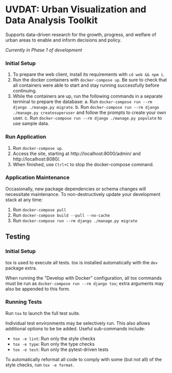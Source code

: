 # UVDAT: Urban Visualization and Data Analysis Toolkit

Supports data-driven research for the growth, progress, and welfare of urban areas to enable and inform decisions and policy.

_Currently in Phase 1 of development_

### Initial Setup
1. To prepare the web client, install its requirements with `cd web && npm i`.
2. Run the docker containers with `docker-compose up`. Be sure to check that all containers were able to start and stay running successfully before continuing.
3. While the containers are up, run the following commands in a separate terminal to prepare the database:
  a. Run `docker-compose run --rm django ./manage.py migrate`.
  b. Run `docker-compose run --rm django ./manage.py createsuperuser`
     and follow the prompts to create your own user.
  c. Run `docker-compose run --rm django ./manage.py populate` to use sample data.

### Run Application
1. Run `docker-compose up`.
2. Access the site, starting at http://localhost:8000/admin/ and http://localhost:8080/.
3. When finished, use `Ctrl+C` to stop the docker-compose command.

### Application Maintenance
Occasionally, new package dependencies or schema changes will necessitate
maintenance. To non-destructively update your development stack at any time:
1. Run `docker-compose pull`
2. Run `docker-compose build --pull --no-cache`
3. Run `docker-compose run --rm django ./manage.py migrate`

## Testing
### Initial Setup
tox is used to execute all tests.
tox is installed automatically with the `dev` package extra.

When running the "Develop with Docker" configuration, all tox commands must be run as
`docker-compose run --rm django tox`; extra arguments may also be appended to this form.

### Running Tests
Run `tox` to launch the full test suite.

Individual test environments may be selectively run.
This also allows additional options to be be added.
Useful sub-commands include:
* `tox -e lint`: Run only the style checks
* `tox -e type`: Run only the type checks
* `tox -e test`: Run only the pytest-driven tests

To automatically reformat all code to comply with
some (but not all) of the style checks, run `tox -e format`.
